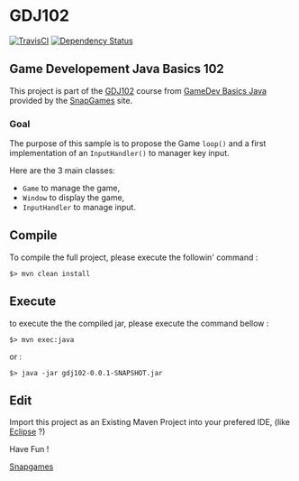 # GDJ102

[![TravisCI](https://travis-ci.org/SnapGames/GDJ102.svg?branch=develop)](https://travis-ci.org/SnapGames/GDJ102 "open the TravisCI compilation trend") [![Dependency Status](https://www.versioneye.com/user/projects/59b85cc60fb24f004e1a65ab/badge.svg?style=flat-square)](https://www.versioneye.com/user/projects/59b85cc60fb24f004e1a65ab "Go and visit VersionEye")

## Game Developement Java Basics 102

This project is part of the [GDJ102](https://classroom.google.com/c/NzI2ODQ3NjU2MFpa/t/NzI2Nzg0MjgxNFpa) course from [GameDev Basics
Java](https://classroom.google.com/c/NzI2ODQ3NjU2MFpa "Open the official online course") 
provided by the [SnapGames](http://snapgames.fr) site. 

### Goal

The purpose of this sample is to propose the
Game `loop()` and a first implementation of an `InputHandler()` to manager key input.

Here are the 3 main classes:

- `Game` to manage the game,
- `Window` to display the game,
- `InputHandler` to manage input.

## Compile

To compile the full project, please execute the followin' command :

    $> mvn clean install


## Execute

to execute the the compiled jar, please execute the command bellow :

    $> mvn exec:java

or :

    $> java -jar gdj102-0.0.1-SNAPSHOT.jar

## Edit

Import this project as an Existing Maven Project into your prefered IDE, 
(like [Eclipse](http://www.eclipse.org/downloads "open the eclipse official web download page") ?)


Have Fun !

[Snapgames](mailto:contact@snapgames.fr?subject=gdj102 "send a mail to your tutor")
